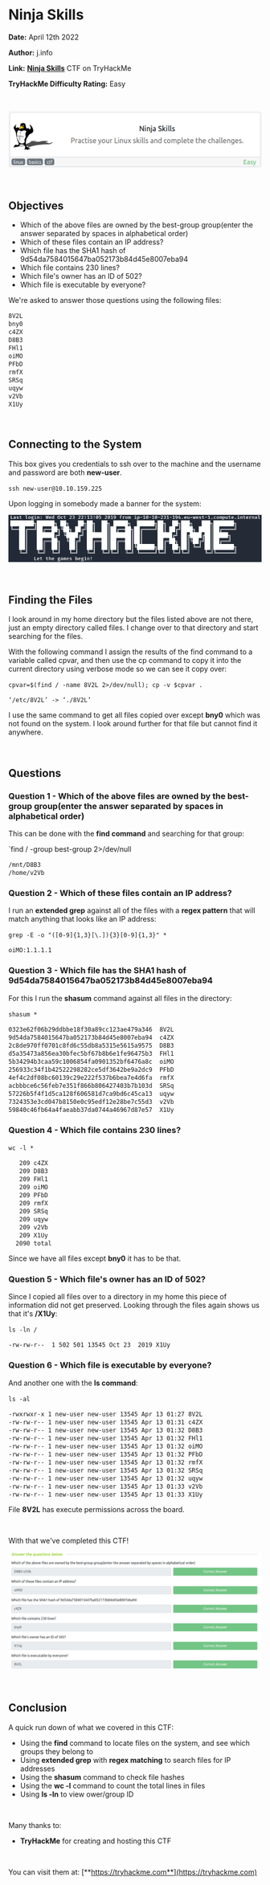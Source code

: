 # Ninja Skills
**Date:** April 12th 2022

**Author:** j.info

**Link:** [**Ninja Skills**](https://tryhackme.com/room/ninjaskills) CTF on TryHackMe

**TryHackMe Difficulty Rating:** Easy

<br>

![](images/ninjaskills0.png)

<br>

## Objectives
- Which of the above files are owned by the best-group group(enter the answer separated by spaces in alphabetical order)
- Which of these files contain an IP address?
- Which file has the SHA1 hash of 9d54da7584015647ba052173b84d45e8007eba94
- Which file contains 230 lines?
- Which file's owner has an ID of 502?
- Which file is executable by everyone?

We're asked to answer those questions using the following files:

```
8V2L
bny0
c4ZX
D8B3
FHl1
oiMO
PFbD
rmfX
SRSq
uqyw
v2Vb
X1Uy
```

<br>

## Connecting to the System

This box gives you credentials to ssh over to the machine and the username and password are both **new-user**.

`ssh new-user@10.10.159.225`

Upon logging in somebody made a banner for the system:

![](images/ninjaskills1.png)

<br>

## Finding the Files

I look around in my home directory but the files listed above are not there, just an empty directory called files. I change over to that directory and start searching for the files.

With the following command I assign the results of the find command to a variable called cpvar, and then use the cp command to copy it into the current directory using verbose mode so we can see it copy over:

`cpvar=$(find / -name 8V2L 2>/dev/null); cp -v $cpvar .`

```
‘/etc/8V2L’ -> ‘./8V2L’
```

I use the same command to get all files copied over except **bny0** which was not found on the system. I look around further for that file but cannot find it anywhere.

<br>

## Questions

### Question 1 - Which of the above files are owned by the best-group group(enter the answer separated by spaces in alphabetical order)

This can be done with the **find command** and searching for that group:

`find / -group best-group 2>/dev/null

```
/mnt/D8B3
/home/v2Vb
```

### Question 2 - Which of these files contain an IP address?

I run an **extended grep** against all of the files with a **regex pattern** that will match anything that looks like an IP address:

`grep -E -o "([0-9]{1,3}[\.]){3}[0-9]{1,3}" *`

```
oiMO:1.1.1.1
```

### Question 3 - Which file has the SHA1 hash of 9d54da7584015647ba052173b84d45e8007eba94

For this I run the **shasum** command against all files in the directory:

`shasum *`

```
0323e62f06b29ddbbe18f30a89cc123ae479a346  8V2L
9d54da7584015647ba052173b84d45e8007eba94  c4ZX
2c8de970ff0701c8fd6c55db8a5315e5615a9575  D8B3
d5a35473a856ea30bfec5bf67b8b6e1fe96475b3  FHl1
5b34294b3caa59c1006854fa0901352bf6476a8c  oiMO
256933c34f1b42522298282ce5df3642be9a2dc9  PFbD
4ef4c2df08bc60139c29e222f537b6bea7e4d6fa  rmfX
acbbbce6c56feb7e351f866b806427403b7b103d  SRSq
57226b5f4f1d5ca128f606581d7ca9bd6c45ca13  uqyw
7324353e3cd047b8150e0c95edf12e28be7c55d3  v2Vb
59840c46fb64a4faeabb37da0744a46967d87e57  X1Uy
```

### Question 4 - Which file contains 230 lines?

`wc -l *`

```
   209 c4ZX
   209 D8B3
   209 FHl1
   209 oiMO
   209 PFbD
   209 rmfX
   209 SRSq
   209 uqyw
   209 v2Vb
   209 X1Uy
  2090 total

```

Since we have all files except **bny0** it has to be that.

### Question 5 - Which file's owner has an ID of 502?

Since I copied all files over to a directory in my home this piece of information did not get preserved. Looking through the files again shows us that it's **/X1Uy**:

`ls -ln /`

```
-rw-rw-r--  1 502 501 13545 Oct 23  2019 X1Uy
```

### Question 6 - Which file is executable by everyone?

And another one with the **ls command**:

`ls -al`

```
-rwxrwxr-x 1 new-user new-user 13545 Apr 13 01:27 8V2L
-rw-rw-r-- 1 new-user new-user 13545 Apr 13 01:31 c4ZX
-rw-rw-r-- 1 new-user new-user 13545 Apr 13 01:32 D8B3
-rw-rw-r-- 1 new-user new-user 13545 Apr 13 01:32 FHl1
-rw-rw-r-- 1 new-user new-user 13545 Apr 13 01:32 oiMO
-rw-rw-r-- 1 new-user new-user 13545 Apr 13 01:32 PFbD
-rw-rw-r-- 1 new-user new-user 13545 Apr 13 01:32 rmfX
-rw-rw-r-- 1 new-user new-user 13545 Apr 13 01:32 SRSq
-rw-rw-r-- 1 new-user new-user 13545 Apr 13 01:32 uqyw
-rw-rw-r-- 1 new-user new-user 13545 Apr 13 01:33 v2Vb
-rw-rw-r-- 1 new-user new-user 13545 Apr 13 01:33 X1Uy
```

File **8V2L** has execute permissions across the board.

<br>

With that we've completed this CTF!

![](images/ninjaskills2.png)

<br>

## Conclusion

A quick run down of what we covered in this CTF:

- Using the **find** command to locate files on the system, and see which groups they belong to
- Using **extended grep** with **regex matching** to search files for IP addresses
- Using the **shasum** command to check file hashes
- Using the **wc -l** command to count the total lines in files
- Using **ls -ln** to view ower/group ID

<br>

Many thanks to:
- **TryHackMe** for creating and hosting this CTF

<br>

You can visit them at: [**https://tryhackme.com**](https://tryhackme.com)

